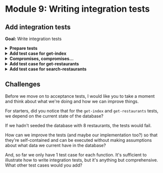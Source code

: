 # Module 9: Writing integration tests

## Add integration tests

**Goal:** Write integration tests

<details>
<summary><b>Prepare tests</b></summary><p>

1. Add a `tests` folder to the project root

2. Add a `test_cases` folder under `tests`

3. Add a `steps` folder under `tests`

4. Install `jest` as a dev dependency

`npm install --save-dev jest`

[Jest](https://jestjs.io/) is a popular test framework from Facebook, it gives you a test runner, assertion library, mocks and stubs all in one package.

5. Install `@types/jest` as a dev dependency

`npm install --save-dev @types/jest`

6. Add a `jsconfig.json` file to the project root, and paste the following into it:

```javascript
{ "typeAcquisition": { "include": [ "jest" ] } }
```

This (and combined with the `@types/jest` dev dependency) enables intellisense support for Jest in VS Code.

7. Install `cheerio` as a dev dependency

`npm install --save-dev cheerio`

[Cheerio](https://cheerio.js.org/) lets us parse the HTML returned by the `/` endpoint so we can inspect its content.

8. Install `awscred` as a dependency

`npm install --save-dev awscred`

[awscred](https://github.com/mhart/awscred) lets us resolve AWS credentials and region so that we can initialize our test environment properly - e.g. to allow `get-index` function to sign its HTTP requests with its IAM role.

9. Install `lodash` as a dependency

`npm install --save lodash`

10. Install `cross-env` as a dev dependency

`npm install --save-dev cross-env`

11. Add a file `jest.config.js` to the project root, and paste the following into the file

```javascript
module.exports = {  
  testEnvironment: 'node',
  testMatch: ['**/test_cases/**/*']
}
```

This file configures Jest, the test framework we'll be using. In this case, the `testMatch` attribute tells Jest where to find our tests.

You can read more about Jest configuration options [here](https://jestjs.io/docs/en/configuration#testtimeout-number).

</p></details>

<details>
<summary><b>Add test case for get-index</b></summary><p>

1. Add `get-index.tests.js` file under `test_cases`

2. Modify `test_cases/get-index.tests.js` to the following

```javascript
const cheerio = require('cheerio')

describe(`When we invoke the GET / endpoint`, () => {
  it(`Should return the index page with 8 restaurants`, async () => {
    const res = await when.we_invoke_get_index()

    expect(res.statusCode).toEqual(200)
    expect(res.headers['Content-Type']).toEqual('text/html; charset=UTF-8')
    expect(res.body).toBeDefined()

    const $ = cheerio.load(res.body)
    const restaurants = $('.restaurant', '#restaurantsUl')
    expect(restaurants.length).toEqual(8)
  })
})
```

Here we have a single test case that will get the response from `get-index`, inspect its status code, `Content-Type` header and the HTML content to make sure it did return 8 restaurants.

The magic, however, is in `when.we_invoke_get_index`, beause it's abstracted away and doesn't specify HOW we invoke `get-index`, it allows us to reuse this test case later as an acceptance test where we'll invoke `get-index` by calling the deployed HTTP GET `/` endpoint.

But for now, as an integration test, we'll invoke the handler code locally.

First, let's define the `when` module.

3. Add `when.js` file under `steps`

4. Modify `steps/when.js` to the following

```javascript
const APP_ROOT = '../../'
const _ = require('lodash')

const viaHandler = async (event, functionName) => {
  const handler = require(`${APP_ROOT}/functions/${functionName}`).handler

  const context = {}
  const response = await handler(event, context)
  const contentType = _.get(response, 'headers.Content-Type', 'application/json');
  if (response.body && contentType === 'application/json') {
    response.body = JSON.parse(response.body);
  }
  return response
}

const we_invoke_get_index = () => viaHandler({}, 'get-index')

module.exports = {
  we_invoke_get_index
}
```

As you can see, the `viaHandler` requires the `/functions/get-index.handler` function and calls it with the event payload `{}`, and an empty context object `{}`.

And to make it easier to validate the response, it also parses JSON response body if the `Content-Type` header is `application/json` or omitted (which would default to `application/json` anyway).

The reason why we're JSON parsing body is also to mirror the behaviour of the HTTP client `axios`, which we'll use later when implementing our acceptance tests.

5. Modify `test_cases/get-index.tests.js` to require the `when` module

```javascript
const cheerio = require('cheerio')
const when = require('../steps/when')

describe(`When we invoke the GET / endpoint`, () => {
```

6. Modify the `package.json` and add `dotEnv` and `test` script

```json
"scripts": {
  "sls": "serverless",
  "dotEnv": "sls export-env --all",
  "test": "npm run dotEnv && jest"
},
```

This way, whenever we run `npm run test` (which you can also use the shorthand `npm t`), we'll generate the `.env` file first, ensuring that we have the latest environment variables for our tests.

7. Run the integration test

`npm run test`

and see that the test fails with the error

```
 FAIL  tests/test_cases/get-index.tests.js
  When we invoke the GET / endpoint
    ✕ Should return the index page with 8 restaurants (80 ms)

  ● When we invoke the GET / endpoint › Should return the index page with 8 restaurants

    TypeError [ERR_INVALID_ARG_TYPE]: The "url" argument must be of type string. Received undefined

      16 | const getRestaurants = async () => {
      17 |   console.log(`loading restaurants from ${restaurantsApiRoot}...`)
    > 18 |   const url = URL.parse(restaurantsApiRoot)
         |                   ^
      19 |   const opts = {
      20 |     host: url.hostname,
      21 |     path: url.pathname

      at getRestaurants (functions/get-index.js:18:19)
      at handler (functions/get-index.js:33:29)
      at viaHandler (tests/steps/when.js:8:26)
      at Object.we_invoke_get_index (tests/steps/when.js:16:35)
      at Object.<anonymous> (tests/test_cases/get-index.tests.js:6:28)

  console.log
    loading restaurants from undefined...

      at getRestaurants (functions/get-index.js:17:11)

Test Suites: 1 failed, 1 total
Tests:       1 failed, 1 total
Snapshots:   0 total
Time:        0.683 s
```

This is because the `get-index` function needs a number of environment variables, including the URL to the `get-restaurants` endpoint. We haven't set these up in our tests.

So what we can do, is to encapsulate all the initialization logic for our tests into its own module.

Luckily, we can use the `serverless-export-env` plugin to exports all the environment variables we need to a `.env` file, and use it to initialize our tests.

8. Add `init.js` under `steps` folder.

9. Modify `init.js` to the following

```javascript
const { promisify } = require('util')
const awscred = require('awscred')
require('dotenv').config()

let initialized = false

const init = async () => {
  if (initialized) {
    return
  }
  
  const { credentials, region } = await promisify(awscred.load)()
  
  process.env.AWS_ACCESS_KEY_ID     = credentials.accessKeyId
  process.env.AWS_SECRET_ACCESS_KEY = credentials.secretAccessKey
  process.env.AWS_REGION            = region

  if (credentials.sessionToken) {
    process.env.AWS_SESSION_TOKEN = credentials.sessionToken
  }

  console.log('AWS credential loaded')

  initialized = true
}

module.exports = {
  init
}
```

As you can see, in addition to loading the environment variables from the `.env` file (with the line `require('dotenv').config()`), the `init` method also resolves the AWS credentials using the `awscred` module and puts the access key and secret into the environment variables.

This is so that the `get-index` function is able to use them to sign the HTTP request to the `/restaurants` endpoint.

This block of code is necessary to cater for when you're authenticated as an IAM role (instead of an IAM user).

```javascript
if (credentials.sessionToken) {
  process.env.AWS_SESSION_TOKEN = credentials.sessionToken
}
```

10. Modify `test_cases/get-index.tests.js` to require the `init` module at the top of the file

```javascript
const cheerio = require('cheerio')
const when = require('../steps/when')
const { init } = require('../steps/init')

describe(`When we invoke the GET / endpoint`, () => {
```

11. Modify `test_cases/get-index.tests.js` to add a `before` step in the test case `When we invoke the GET / endpoint`

```javascript
describe(`When we invoke the GET / endpoint`, () => {
  beforeAll(async () => await init())

  it(`Should return the index page with 8 restaurants`, async () => {
```

So that we will run the initialization logic before test case.

12. Run the integration test

`npm run test`

and see that the test still fails! This time with a different error.

```
 FAIL  tests/test_cases/get-index.tests.js
  When we invoke the GET / endpoint
    ✕ Should return the index page with 8 restaurants (41 ms)

  ● When we invoke the GET / endpoint › Should return the index page with 8 restaurants

    connect ECONNREFUSED 127.0.0.1:443



  console.log
    AWS credential loaded

      at init (tests/steps/init.js:22:11)

  console.log
    loading restaurants from https://${ApiGatewayRestApi}.execute-api.${AWS::Region}.amazonaws.com/dev/restaurants...

      at getRestaurants (functions/get-index.js:17:11)

Test Suites: 1 failed, 1 total
Tests:       1 failed, 1 total
Snapshots:   0 total
Time:        0.431 s, estimated 1 s
```

Notice that weird URL that's logged from the `get-index` function?

```
  console.log functions/get-index.js:17
    loading restaurants from https://${ApiGatewayRestApi}.execute-api.${AWS::Region}.amazonaws.com/dev/restaurants...
```

That's literal value we gave to the `get-index` function's `restaurants_api` environment variable.

```yml
get-index:
  handler: functions/get-index.handler
  events:
    - http:
        path: /
        method: get
  environment:
    restaurants_api: !Sub https://${ApiGatewayRestApi}.execute-api.${AWS::Region}.amazonaws.com/${self:provider.stage}/restaurants
    cognito_user_pool_id: !Ref CognitoUserPool
    cognito_client_id: !Ref WebCognitoUserPoolClient
```

Welcome to the real world, where your tools don't integrate perfectly with each other...

![](/images/mod09-001.gif)

</p></details>

<details>
<summary><b>Compromises, compromises...</b></summary><p>

Ok, so the `serverless-export-env` plugin does 90% of the work and gives us the environment variables we need, but it falls down when it comes to the `!Sub` function.

To solve that, we have to drop back down to using one of the CloudFormation pseudo functions that the plugin supports - `Fn::Join` (or the `!Join` shorthand).

Why can't we have all the nice things?

1. In the `serverless.yml`, find the `functions.get-index` block, and change the `restaurants_api` environment variable to the following:

```yml
restaurants_api:
  Fn::Join:
    - ""
    - - https://
      - !Ref ApiGatewayRestApi
      - .execute-api.${self:provider.region}.amazonaws.com/${self:provider.stage}/restaurants
```

After your change, the `get-index` function should look like this:

```yml
get-index:
  handler: functions/get-index.handler
  events:
    - http:
        path: /
        method: get
  environment:
    restaurants_api:
      Fn::Join:
        - ""
        - - https://
          - !Ref ApiGatewayRestApi
          - .execute-api.${self:provider.region}.amazonaws.com/${self:provider.stage}/restaurants
    cognito_user_pool_id: !Ref CognitoUserPool
    cognito_client_id: !Ref WebCognitoUserPoolClient
```

2. Rerun the test

`npm run test`

and you should see the test is now finally passing!

```
PASS  tests/test_cases/get-index.tests.js
  When we invoke the GET / endpoint
    ✓ Should return the index page with 8 restaurants (517ms)

Test Suites: 1 passed, 1 total
Tests:       1 passed, 1 total
Snapshots:   0 total
Time:        1.162s, estimated 2s
```

Congratulation! You have just written and passed your first integration test!

3. But notice all those `console.log` messages are clutering in the output. If you want to 'silence' them then you can change the `test` script in the `package.json` to:

```json
"test": "npm run dotEnv && jest --silent"
```

The `--silent` flag would supress the console log messages.

</p></details>

<details>
<summary><b>Add test case for get-restaurants</b></summary><p>

Now let's do more of the same and add a test case for the `get-restaurants` function.

1. Add `get-restaurants.tests.js` under `test_cases`

2. Modify `test_cases/get-restaurants.tests.js` to the following

```javascript
const { init } = require('../steps/init')
const when = require('../steps/when')

describe(`When we invoke the GET /restaurants endpoint`, () => {
  beforeAll(async () => await init())

  it(`Should return an array of 8 restaurants`, async () => {
    const res = await when.we_invoke_get_restaurants()

    expect(res.statusCode).toEqual(200)
    expect(res.body).toHaveLength(8)

    for (let restaurant of res.body) {
      expect(restaurant).toHaveProperty('name')
      expect(restaurant).toHaveProperty('image')
    }
  })
})
```

Once again, we're using `when.we_invoke_get_restaurants` to abstract away HOW we invoke the `get-restaurants` function.

In this test, we check that 8 restaurants were returned, and that each has the properties `name` and `image`.

But first, let's make sure `when.we_invoke_get_restaurants` exists.

3. Modify `when.js` to add a `we_invoke_get_restaurants` function after `we_invoke_get_index`

```javascript
const we_invoke_get_restaurants = () => viaHandler({}, 'get-restaurants')
```

and then add it to `module.exports`, i.e.

```javascript
module.exports = {
  we_invoke_get_index,
  we_invoke_get_restaurants
}
```

4. Run the integration test

`npm run test`

and see that both tests pass

```
 PASS  tests/test_cases/get-index.tests.js
 PASS  tests/test_cases/get-restaurants.tests.js

Test Suites: 2 passed, 2 total
Tests:       2 passed, 2 total
Snapshots:   0 total
Time:        1.458s, estimated 2s
```

</p></details>

<details>
<summary><b>Add test case for search-restaurants</b></summary><p>

1. Add `search-restaurants.tests.js` under `test_cases`

2. Modify `test_cases/search-restaurants.tests.js` to the following

```javascript
const { init } = require('../steps/init')
const when = require('../steps/when')

describe(`When we invoke the POST /restaurants/search endpoint with theme 'cartoon'`, () => {
  beforeAll(async () => await init())

  it(`Should return an array of 4 restaurants`, async () => {
    let res = await when.we_invoke_search_restaurants('cartoon')

    expect(res.statusCode).toEqual(200)
    expect(res.body).toHaveLength(4)

    for (let restaurant of res.body) {
      expect(restaurant).toHaveProperty('name')
      expect(restaurant).toHaveProperty('image')
    }
  })
})
```

3. Modify `when.js` to add a `we_invoke_search_restaurants` function after `we_invoke_get_restaurants`

```javascript
const we_invoke_search_restaurants = theme => {
  let event = { 
    body: JSON.stringify({ theme })
  }
  return viaHandler(event, 'search-restaurants')
}
```

and add the new `we_invoke_search_restaurants` function to `module.exports`

```javascript
module.exports = {
  we_invoke_get_index,
  we_invoke_get_restaurants,
  we_invoke_search_restaurants
}
```

4. Run the integration test

`npm run test`

and see that all three tests pass

```
 PASS  tests/test_cases/get-index.tests.js
 PASS  tests/test_cases/get-restaurants.tests.js
 PASS  tests/test_cases/search-restaurants.tests.js

Test Suites: 3 passed, 3 total
Tests:       3 passed, 3 total
Snapshots:   0 total
Time:        1.609s, estimated 2s
```

Well done!

</p></details>

## Challenges

Before we move on to acceptance tests, I would like you to take a moment and think about what we're doing and how we can improve things.

For starters, did you notice that for the `get-index` and `get-restaurants` tests, we depend on the current state of the database?

If we hadn't seeded the database with 8 restaurants, the tests would fail.

How can we improve the tests (and maybe our implementation too?) so that they're self-contained and can be executed without making assumptions about what data we current have in the database?

And, so far we only have 1 test case for each function. It's sufficient to illustrate how to write integration tests, but it's anything but comprehensive. What other test cases would you add?
